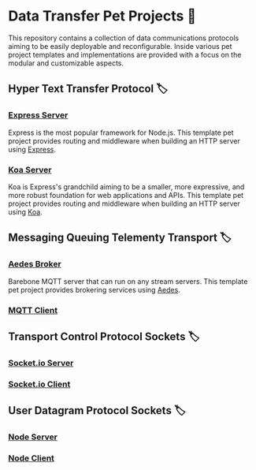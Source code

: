 # Data Transfer Pet Projects :hatching_chick:
This repository contains a collection of data communications protocols aiming to be easily deployable and reconfigurable. Inside various pet project templates and implementations are provided with a focus on the modular and customizable aspects.

## Hyper Text Transfer Protocol :label:
### [Express Server](./HTTP/server-express/) 
Express is the most popular framework for Node.js. This template pet project provides routing and middleware when building an HTTP server using [Express](https://github.com/expressjs/express).
### [Koa Server](./HTTP/server-koa/)
Koa is Express's grandchild aiming to be a smaller, more expressive, and more robust foundation for web applications and APIs. This template pet project provides routing and middleware when building an HTTP server using [Koa](https://github.com/koajs/koa).

## Messaging Queuing Telementy Transport :label:
### [Aedes Broker](./MQTT/broker-aedes/)
Barebone MQTT server that can run on any stream servers. This template pet project provides brokering services using [Aedes](https://github.com/moscajs/aedes).
### [MQTT Client](./MQTT/client-mqtt/)

## Transport Control Protocol Sockets :label:
### [Socket.io Server](./TCP%20Sockets/server-socketio/)
### [Socket.io Client](./TCP%20Sockets/client-socketio/)

## User Datagram Protocol Sockets :label:
### [Node Server](./UDP%20Sockets/server-node/)
### [Node Client](./UDP%20Sockets/client-node/)